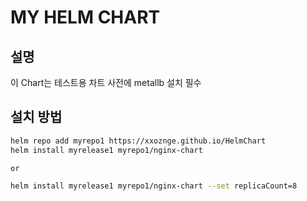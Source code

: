 # MY HELM CHART

## 설명
이 Chart는 테스트용 차트
사전에 metallb 설치 필수

## 설치 방법
```bash
helm repo add myrepo1 https://xxoznge.github.io/HelmChart
helm install myrelease1 myrepo1/nginx-chart

or 

helm install myrelease1 myrepo1/nginx-chart --set replicaCount=8 